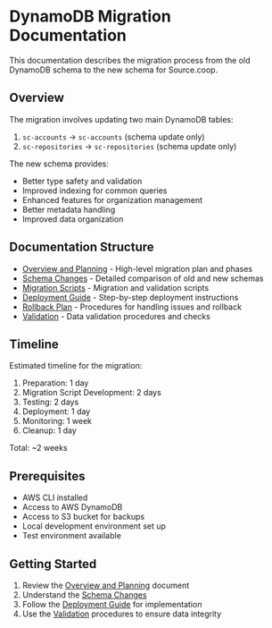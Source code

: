 # DynamoDB Migration Documentation

This documentation describes the migration process from the old DynamoDB schema to the new schema for Source.coop.

## Overview

The migration involves updating two main DynamoDB tables:
1. `sc-accounts` → `sc-accounts` (schema update only)
2. `sc-repositories` → `sc-repositories` (schema update only)

The new schema provides:
- Better type safety and validation
- Improved indexing for common queries
- Enhanced features for organization management
- Better metadata handling
- Improved data organization

## Documentation Structure

- [Overview and Planning](./overview.md) - High-level migration plan and phases
- [Schema Changes](./schema-changes.md) - Detailed comparison of old and new schemas
- [Migration Scripts](./scripts.md) - Migration and validation scripts
- [Deployment Guide](./deployment.md) - Step-by-step deployment instructions
- [Rollback Plan](./rollback.md) - Procedures for handling issues and rollback
- [Validation](./validation.md) - Data validation procedures and checks

## Timeline

Estimated timeline for the migration:
1. Preparation: 1 day
2. Migration Script Development: 2 days
3. Testing: 2 days
4. Deployment: 1 day
5. Monitoring: 1 week
6. Cleanup: 1 day

Total: ~2 weeks

## Prerequisites

- AWS CLI installed
- Access to AWS DynamoDB
- Access to S3 bucket for backups
- Local development environment set up
- Test environment available

## Getting Started

1. Review the [Overview and Planning](./overview.md) document
2. Understand the [Schema Changes](./schema-changes.md)
3. Follow the [Deployment Guide](./deployment.md) for implementation
4. Use the [Validation](./validation.md) procedures to ensure data integrity 